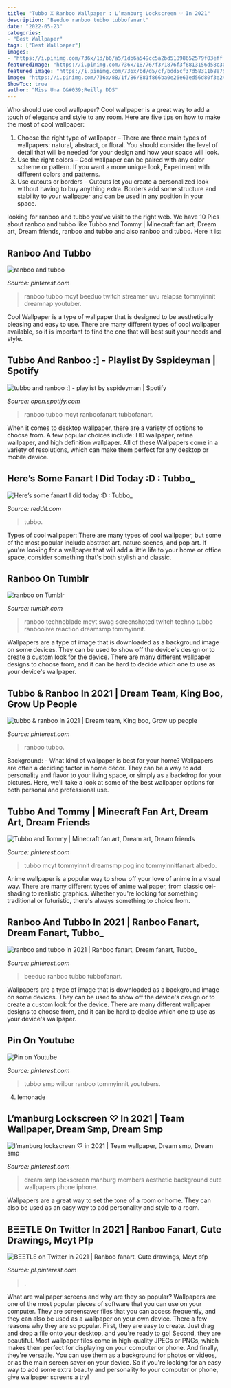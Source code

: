 ```yaml
---
title: "Tubbo X Ranboo Wallpaper : L’manburg Lockscreen ♡ In 2021"
description: "Beeduo ranboo tubbo tubbofanart"
date: "2022-05-23"
categories:
- "Best Wallpaper"
tags: ["Best Wallpaper"]
images:
- "https://i.pinimg.com/736x/1d/b6/a5/1db6a549cc5a2bd51898652579f03eff.jpg"
featuredImage: "https://i.pinimg.com/736x/18/76/f3/1876f3f6813156d58c30feada81c9e23.jpg"
featured_image: "https://i.pinimg.com/736x/bd/d5/cf/bdd5cf37d58311b8e75528a5b0430af4.jpg"
image: "https://i.pinimg.com/736x/88/1f/86/881f866ba0e26e63ed56d80f3e247059.jpg"
ShowToc: true
author: "Miss Una O&#039;Reilly DDS"
---
```



Who should use cool wallpaper?
Cool wallpaper is a great way to add a touch of elegance and style to any room. Here are five tips on how to make the most of cool wallpaper: 
1) Choose the right type of wallpaper – There are three main types of wallpapers: natural, abstract, or floral. You should consider the level of detail that will be needed for your design and how your space will look. 
2) Use the right colors – Cool wallpaper can be paired with any color scheme or pattern. If you want a more unique look, Experiment with different colors and patterns. 
3) Use cutouts or borders – Cutouts let you create a personalized look without having to buy anything extra. Borders add some structure and stability to your wallpaper and can be used in any position in your space.

	

		
looking for ranboo and tubbo you've visit to the right web. We have 10 Pics about ranboo and tubbo like Tubbo and Tommy | Minecraft fan art, Dream art, Dream friends, ranboo and tubbo and also ranboo and tubbo. Here it is:
		
    
## Ranboo And Tubbo

<img loading=lazy src="https://i.pinimg.com/736x/fc/2b/35/fc2b35062ddad87efe9e05bdf60e722e.jpg" onerror="this.onerror=null;this.src='https://tse1.mm.bing.net/th?id=OIP.f5GstHX8x5ywmKNl28pn4QHaIg&amp;pid=15.1';" alt="ranboo and tubbo">

_Source: pinterest.com_

>ranboo tubbo mcyt beeduo twitch streamer uvu relapse tommyinnit dreamnap youtuber. 

	

Cool Wallpaper is a type of wallpaper that is designed to be aesthetically pleasing and easy to use. There are many different types of cool wallpaper available, so it is important to find the one that will best suit your needs and style.

    
## Tubbo And Ranboo :] - Playlist By Sspideyman | Spotify

<img loading=lazy src="https://i.scdn.co/image/ab67706c0000bebb78e72f0405cb8b05f1857814" onerror="this.onerror=null;this.src='https://tse1.mm.bing.net/th?id=OIP.ItcUyiLukR8yQoYaOnZOqgHaFv&amp;pid=15.1';" alt="tubbo and ranboo :] - playlist by sspideyman | Spotify">

_Source: open.spotify.com_

>ranboo tubbo mcyt ranboofanart tubbofanart. 

	

When it comes to desktop wallpaper, there are a variety of options to choose from. A few popular choices include: HD wallpaper, retina wallpaper, and high definition wallpaper. All of these Wallpapers come in a variety of resolutions, which can make them perfect for any desktop or mobile device. 

    
## Here’s Some Fanart I Did Today :D : Tubbo_

<img loading=lazy src="https://i.redd.it/l2r1hohsagq61.jpg" onerror="this.onerror=null;this.src='https://tse3.mm.bing.net/th?id=OIP.s_OvULIPGUPJqGJaP8dLzAHaHa&amp;pid=15.1';" alt="Here’s some fanart I did today :D : Tubbo_">

_Source: reddit.com_

>tubbo. 

	

Types of cool wallpaper:
There are many types of cool wallpaper, but some of the most popular include abstract art, nature scenes, and pop art. If you're looking for a wallpaper that will add a little life to your home or office space, consider something that's both stylish and classic.

    
## Ranboo On Tumblr

<img loading=lazy src="https://64.media.tumblr.com/94860e541374ecef23a02210d9ce3b74/b3eaa588912daca1-a0/s640x960/6722f6084a54783facdf3194bcb5326fe6d91808.png" onerror="this.onerror=null;this.src='https://tse1.mm.bing.net/th?id=OIP.FvGA5imbB_i68Sww0Ceq-gHaIa&amp;pid=15.1';" alt="ranboo on Tumblr">

_Source: tumblr.com_

>ranboo technoblade mcyt swag screenshoted twitch techno tubbo ranboolive reaction dreamsmp tommyinnit. 

	

Wallpapers are a type of image that is downloaded as a background image on some devices. They can be used to show off the device's design or to create a custom look for the device. There are many different wallpaper designs to choose from, and it can be hard to decide which one to use as your device's wallpaper.

    
## Tubbo &amp; Ranboo In 2021 | Dream Team, King Boo, Grow Up People

<img loading=lazy src="https://i.pinimg.com/originals/db/8a/ea/db8aeab40c79fea78d8e82d925211eb2.jpg" onerror="this.onerror=null;this.src='https://tse4.mm.bing.net/th?id=OIP.oI5rZYv1s3TNYPC0247nNgHaEw&amp;pid=15.1';" alt="tubbo &amp; ranboo in 2021 | Dream team, King boo, Grow up people">

_Source: pinterest.com_

>ranboo tubbo. 

	

Background: - What kind of wallpaper is best for your home?
Wallpapers are often a deciding factor in home décor. They can be a way to add personality and flavor to your living space, or simply as a backdrop for your pictures. Here, we'll take a look at some of the best wallpaper options for both personal and professional use.

    
## Tubbo And Tommy | Minecraft Fan Art, Dream Art, Dream Friends

<img loading=lazy src="https://i.pinimg.com/736x/18/76/f3/1876f3f6813156d58c30feada81c9e23.jpg" onerror="this.onerror=null;this.src='https://tse4.mm.bing.net/th?id=OIP.kaCmpZyoRTfXuXX_e0GMUQHaFa&amp;pid=15.1';" alt="Tubbo and Tommy | Minecraft fan art, Dream art, Dream friends">

_Source: pinterest.com_

>tubbo mcyt tommyinnit dreamsmp pog ino tommyinnitfanart albedo. 

	

Anime wallpaper is a popular way to show off your love of anime in a visual way. There are many different types of anime wallpaper, from classic cel-shading to realistic graphics. Whether you're looking for something traditional or futuristic, there's always something to choice from.

    
## Ranboo And Tubbo In 2021 | Ranboo Fanart, Dream Fanart, Tubbo_

<img loading=lazy src="https://i.pinimg.com/736x/88/1f/86/881f866ba0e26e63ed56d80f3e247059.jpg" onerror="this.onerror=null;this.src='https://tse2.mm.bing.net/th?id=OIP.Zfh4ICNXot_ZOdIH9QwDRgHaJu&amp;pid=15.1';" alt="ranboo and tubbo in 2021 | Ranboo fanart, Dream fanart, Tubbo_">

_Source: pinterest.com_

>beeduo ranboo tubbo tubbofanart. 

	

Wallpapers are a type of image that is downloaded as a background image on some devices. They can be used to show off the device's design or to create a custom look for the device. There are many different wallpaper designs to choose from, and it can be hard to decide which one to use as your device's wallpaper.

    
## Pin On Youtube

<img loading=lazy src="https://i.pinimg.com/736x/38/b9/5e/38b95ed57d9c4fac8c7ef3cccb98f201.jpg" onerror="this.onerror=null;this.src='https://tse4.mm.bing.net/th?id=OIP.t-LKg_mcCUMNQp0luUhkvwHaHa&amp;pid=15.1';" alt="Pin on Youtube">

_Source: pinterest.com_

>tubbo smp wilbur ranboo tommyinnit youtubers. 

	

4. lemonade 

    
## L’manburg Lockscreen ♡ In 2021 | Team Wallpaper, Dream Smp, Dream Smp

<img loading=lazy src="https://i.pinimg.com/736x/bd/d5/cf/bdd5cf37d58311b8e75528a5b0430af4.jpg" onerror="this.onerror=null;this.src='https://tse4.mm.bing.net/th?id=OIP.lgcUte5svWgNh9txcydImAHaQA&amp;pid=15.1';" alt="l’manburg lockscreen ♡ in 2021 | Team wallpaper, Dream smp, Dream smp">

_Source: pinterest.com_

>dream smp lockscreen manburg members aesthetic background cute wallpapers phone iphone. 

	

Wallpapers are a great way to set the tone of a room or home. They can also be used as an easy way to add personality and style to a room.

    
## BΞΞTLE On Twitter In 2021 | Ranboo Fanart, Cute Drawings, Mcyt Pfp

<img loading=lazy src="https://i.pinimg.com/736x/1d/b6/a5/1db6a549cc5a2bd51898652579f03eff.jpg" onerror="this.onerror=null;this.src='https://tse1.mm.bing.net/th?id=OIP.8Jsr0P_W2gb8IIVBkccFgQHaHa&amp;pid=15.1';" alt="BΞΞTLE on Twitter in 2021 | Ranboo fanart, Cute drawings, Mcyt pfp">

_Source: pl.pinterest.com_

>. 

	

What are wallpaper screens and why are they so popular?
Wallpapers are one of the most popular pieces of software that you can use on your computer. They are screensaver files that you can access frequently, and they can also be used as a wallpaper on your own device. There a few reasons why they are so popular. First, they are easy to create. Just drag and drop a file onto your desktop, and you're ready to go! Second, they are beautiful. Most wallpaper files come in high-quality JPEGs or PNGs, which makes them perfect for displaying on your computer or phone. And finally, they're versatile. You can use them as a background for photos or videos, or as the main screen saver on your device. So if you're looking for an easy way to add some extra beauty and personality to your computer or phone, give wallpaper screens a try!

